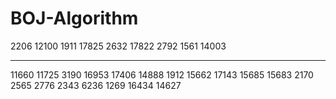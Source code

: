 # BOJ-Algorithm

2206 
12100 
1911
17825
2632
17822
2792
1561
14003

---

11660
11725
3190
16953
17406
14888
1912
15662
17143
15685
15683
2170
2565
2776
2343
6236
1269
16434
14627